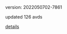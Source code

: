 version: 2022050702-7861

updated 126 avds

[details](https://github.com/0x74f917491bfa7ebfa379/ali_avd_db/blob/master/change_log/2022/05/07/02/7861.txt)